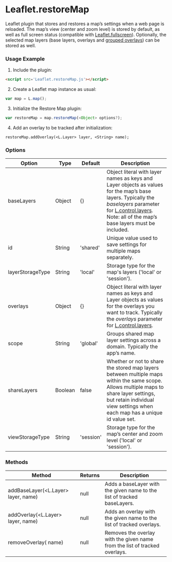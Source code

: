 # Leaflet.restoreMap

Leaflet plugin that stores and restores a map’s settings when a web page is reloaded. The map’s view (center and zoom level) is stored by default, as well as full screen status (compatible with [Leaflet.fullscreen](https://github.com/shaefner-usgs/Leaflet.fullscreen)). Optionally, the selected map layers (base layers, overlays and [grouped overlays](https://github.com/ismyrnow/leaflet-groupedlayercontrol)) can be stored as well.

### Usage Example

1. Include the plugin:

```html
<script src='Leaflet.restoreMap.js'></script>
```

2. Create a Leaflet map instance as usual:

```js
var map = L.map();
```

3. Initialize the Restore Map plugin:

```js
var restoreMap = map.restoreMap(<Object> options?);
```

4. Add an overlay to be tracked after initialization:

```
restoreMap.addOverlay(<L.Layer> layer, <String> name);
```

### Options

| Option | Type | Default | Description |
| ------ | ------ | ------ | ------ |
| baseLayers | Object | {} | Object literal with layer names as keys and Layer objects as values for the map’s base layers. Typically the *baselayers* parameter for [L.control.layers](https://leafletjs.com/reference.html#control-layers). Note: all of the map’s base layers must be included. |
| id | String | 'shared' | Unique value used to save settings for multiple maps separately. |
| layerStorageType | String | 'local' | Storage type for the map's layers ('local' or 'session'). |
| overlays | Object | {} | Object literal with layer names as keys and Layer objects as values for the overlays you want to track. Typically the *overlays* parameter for [L.control.layers](https://leafletjs.com/reference.html#control-layers). |
| scope | String | 'global' | Groups shared map layer settings across a domain. Typically the app’s name. |
| shareLayers | Boolean | false | Whether or not to share the stored map layers between multiple maps within the same scope. Allows multiple maps to share layer settings, but retain individual view settings when each map has a unique id value set. |
| viewStorageType | String | 'session' | Storage type for the map’s center and zoom level ('local' or 'session'). |

### Methods

| Method | Returns | Description |
| ------ | ------ | ------ |
| addBaseLayer(<L.Layer> layer, <String> name) | null | Adds a baseLayer with the given name to the list of tracked baseLayers. |
| addOverlay(<L.Layer> layer, <String> name) | null | Adds an overlay with the given name to the list of tracked overlays. |
| removeOverlay(<String> name) | null | Removes the overlay with the given name from the list of tracked overlays. |
